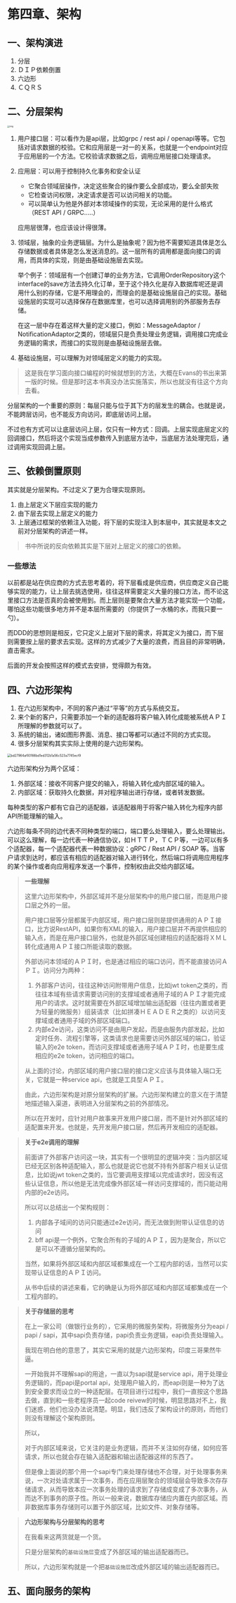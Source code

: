 # 第四章、架构

## 一、架构演进

1. 分层
2. ＤＩＰ依赖倒置
3. 六边形
4. ＣＱＲＳ



## 二、分层架构

<img src="./assets/images/layer-structure.jpeg" alt="img" style="zoom: 33%;" />

1. 用户接口层：可以看作为是api层，比如grpc / rest api / openapi等等。它包括对请求数据的校验。它和应用层是一对一的关系，也就是一个endpoint对应于应用层的一个方法。它校验请求数据之后，调用应用层接口处理请求。

2. 应用层：可以用于控制持久化事务和安全认证

   * 它聚合领域层操作，决定这些聚合的操作要么全部成功，要么全部失败
   * 它检查访问权限，决定请求是否可以访问相关的功能。
   * 可以简单认为他是外部对本领域操作的实现，无论采用的是什么格式（REST API / GRPC.....）

   应用层很薄，也应该设计得很薄。

3. 领域层，抽象的业务逻辑层。为什么是抽象呢？因为他不需要知道具体是怎么存储数据或者具体是怎么发送消息的。这一层所有的调用都是面向接口的调用，而具体的实现，则是由基础设施层去实现。

   举个例子：领域层有一个创建订单的业务方法，它调用OrderRepository这个interface的save方法去持久化订单，至于这个持久化是存入数据库呢还是调用什么别的存储，它是不用理会的，而理会的是基础设施层自己的实现。基础设施层的实现可以选择保存在数据库里，也可以选择调用别的外部服务去存储。

   在这一层中存在着这样大量的定义接口，例如：MessageAdaptor / NotificationAdaptor之类的，领域层只是负责处理业务逻辑，调用接口完成业务逻辑的需求，而接口的实现则是由基础设施层去做。

4. 基础设施层，可以理解为对领域层定义的能力的实现。

> 这是我在学习面向接口编程的时候就想到的方法，大概在Evans的书出来第一版的时候。但是那时这本书真没办法实施落实，所以也就没有往这个方向去看。

分层架构的一个重要的原则：每层只能与位于其下方的层发生的耦合。也就是说，不能跨层访问，也不能反方向访问，即底层访问上层。

不过也有方式可以让底层访问上层，仅只有一种方式：回调。上层实现底层定义的回调接口，然后将这个实现当成参数传入到底层方法中，当底层方法处理完后，通过调用实现回调上层。



## 三、依赖倒置原则

其实就是分层架构。不过定义了更为合理实现原则。

1. 由上层定义下层应实现的能力
2. 由下层去实现上层定义的能力
3. 上层通过框架的依赖注入功能，将下层的实现注入到本层中，其实就是本文之前对分层架构的讲述一样。

> 书中所说的反向依赖其实是下层对上层定义的接口的依赖。

### 一些想法

以前都是站在供应商的方式去思考着的，将下层看成是供应商，供应商定义自己能够实现的能力，让上层去挑选使用，往往这样需要定义大量的接口方法，而不论这里接口方法是否真的会被使用到。而上层则是要聚合大量方法才能实现一个功能，哪怕这些功能很多地方并不是本层所需要的（你提供了一水桶的水，而我只要一勺）。

而DDD的思想则是相反，它只定义上层对下层的需求，将其定义为接口，而下层则需要按上层的要求去实现。这样的方式减少了大量的浪费，而且目的非常明确，直击需求。

后面的开发会按照这样的模式去安排，觉得颇为有效。



## 四、六边形架构

1. 在六边形架构中，不同的客户通过“平等”的方式与系统交互。
2. 来个新的客户，只需要添加一个新的适配器将客户输入转化成能被系统ＡＰＩ所理解的参数就可以了。
3. 系统的输出，诸如图形界面、消息、接口等都可以通过不同的方式实现。
4. 很多分层架构其实实际上使用的是六边形架构。

<img src="https://yqfile.alicdn.com/bd27964af93166bd1ed312b1a56c523a7745ecf9.png" alt="bd27964af93166bd1ed312b1a56c523a7745ecf9" style="zoom:50%;" />

六边形架构分为两个区域：

1. 外部区域：接收不同客户提交的输入，将输入转化成内部区域的输入。
2. 内部区域：获取持久化数据，并对程序输出进行存储，或者转发数据。

每种类型的客户都有它自己的适配器，该适配器用于将客户输入转化为程序内部API所能理解的输入。

六边形每条不同的边代表不同种类型的端口，端口要么处理输入，要么处理输出。可以这么理解，每一边代表一种通信协议，如ＨＴＴＰ，ＴＣＰ等，一边可以有多个适配器，每一个适配器代表一种数据协议：gRPC / Rest API / SOAP 等。当客户请求到达时，都应该有相应的适配器对输入进行转化，然后端口将调用应用程序的某个操作或者向应用程序发送一个事件，控制权由此交给内部区域。



> **一些理解**
>
> 这里六边形架构中，外部区域并不是分层架构中的用户接口层，而是用户接口层之外的一层。
>
> 用户接口层等分层都属于内部区域，用户接口层则是提供通用的ＡＰＩ接口，比方说RestAPI，如果你有XML的输入，用户接口层并不再提供相应的输入点，而是在用户接口层外，也就是外部区域创建相应的适配器将ＸＭＬ转化成通用ＡＰＩ接口所能读取的数据。
>
> 外部访问本领域的ＡＰＩ时，也是通过相应的端口访问，而不能直接访问ＡＰＩ。访问分为两种：
>
> 1. 外部客户访问，往往这种访问附带用户信息，比如jwt token之类的，而往往本域有些请求需要访问别的支撑域或者通用子域的ＡＰＩ才能完成用户的请求。这时就需要在外部区域增加输出适配器（往往内置或者更为轻量的微服务）组装请求（比如拼凑ＨＥＡＤＥＲ之类的）以访问支撑域或者通用子域的外部区域端口。
> 2. 内部e2e访问，这类访问不是由用户发起，而是由服务内部发起，比如定时任务、流程引擎等，这类请求也是需要访问外部区域的端口，验证输入的e2e token，而访问支撑域或者通用子域ＡＰＩ时，也是要生成相应的e2e token，访问相应的端口。
>
> 从上面的讨论，内部区域的用户接口层的接口定义应该与具体输入端口无关，它就是一种service api，也就是工具型ＡＰＩ。
>
> 由此，六边形架构是对原分层架构的扩展。六边形架构建立的意义在于清楚地描述输入渠道，表明进入分层架构之前的外部情况。
>
> 所以在开发时，应针对用户故事来开发用户接口层，而不是针对外部区域的适配置来开发。也就是，先开发用户接口层，然后再开发相应的适配器。



> **关于e2e调用的理解**
>
> 前面讲了外部客户访问这一块，其实有一个很明显的逻辑冲突：当内部区域已经无区别各种适配输入，那么也就是说它也就不持有外部客户相关认证信息，比如说jwt token之类的，当它要调用支撑域以完成请求时，因没有这些认证信息，所以他是无法完成像外部区域一样访问支撑域的，而只能动用内部的e2e访问。
>
> 所以可以总结出一个架构规则：
>
> 1. 内部各子域间的访问只能通过e2e访问，而无法做到附带认证信息的访问
> 2. bff api是一个例外，它聚合所有的子域的ＡＰＩ，因为是聚合，所以它是可以不遵循分层架构的。
>
> 当然，如果将外部区域和内部区域都集成在一个工程内部的话，当然可以实现带认证信息的ＡＰＩ访问。
>
> 从书中后续的讲述来看，它的确是认为将外部区域和内部区域都集成在一个工程内部的。



> **关于存储层的思考**
>
> 在上一家公司（做银行业务的），它采用的微服务架构，将微服务分为eapi / papi / sapi，其中sapi负责存储，papi负责业务逻辑，eapi负责处理输入。
>
> 我现在明白他的意思了，其实它采用的就是六边形架构，印度三哥果然牛逼。
>
> 一开始我并不理解sapi的用途，一直以为sapi就是service api，用于处理业务逻辑的，而papi是portal api，处理用户输入的，而eapi则是一种为了达到安全要求而设立的一种适配层。在项目进行过程中，我们一直按这个思路去做，直到和一些老程序员一起code reivew的时候，明显思路对不上，我们迷惑，他们也没办法说清楚。明显，我们违反了架构设计的原则，而他们则没有理解这个架构原则。
>
> 所以，
>
> 对于内部区域来说，它关注的是业务逻辑，而并不关注如何存储，如何应答请求，所以也就会存在输入适配器和输出适配器这样的东西了。
>
> 但是像上面说的那个用一个sapi专门来处理存储也不合理，对于处理事务来说，一次对处请求属于一次事务，而在应用层聚合的领域层会导致多次存存储请求，从而导致本应一次事务处理的请求到了存储成变成了多次事务，从而达不到事务的原子性。所以一般来说，数据库存储应内置在内部区域。而非数据库事务存储则可以置于外部区域，比如文件、对象存储等。



> **六边形架构与分层架构的思考**
>
> 在我看来这两货就是一个货。
>
> 只是分层架构的`基础设施层`变成了外部区域的输出适配器而已。
>
> 所以，六边形架构就是一个把`基础设施层`改成外部区域的输出适配器而已。



## 五、面向服务的架构

